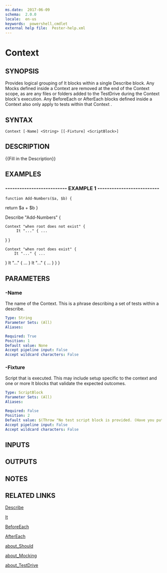 ```yaml
---
ms.date:  2017-06-09
schema:  2.0.0
locale:  en-us
keywords:  powershell,cmdlet
external help file:  Pester-help.xml
---
```


# Context

## SYNOPSIS
Provides logical grouping of It blocks within a single Describe block.
Any Mocks defined
inside a Context are removed at the end of the Context scope, as are any files or folders
added to the TestDrive during the Context block's execution.
Any BeforeEach or AfterEach
blocks defined inside a Context also only apply to tests within that Context .

## SYNTAX

```
Context [-Name] <String> [[-Fixture] <ScriptBlock>]
```

## DESCRIPTION
{{Fill in the Description}}

## EXAMPLES

### -------------------------- EXAMPLE 1 --------------------------
```
function Add-Numbers($a, $b) {
```

return $a + $b
}

Describe "Add-Numbers" {

    Context "when root does not exist" {
         It "..." { ...
}
    }

    Context "when root does exist" {
        It "..." { ...
}
        It "..." { ...
}
        It "..." { ...
}
    }
}

## PARAMETERS

### -Name
The name of the Context.
This is a phrase describing a set of tests within a describe.

```yaml
Type: String
Parameter Sets: (All)
Aliases: 

Required: True
Position: 1
Default value: None
Accept pipeline input: False
Accept wildcard characters: False
```

### -Fixture
Script that is executed.
This may include setup specific to the context and one or more It
blocks that validate the expected outcomes.

```yaml
Type: ScriptBlock
Parameter Sets: (All)
Aliases: 

Required: False
Position: 2
Default value: $(Throw "No test script block is provided. (Have you put the open curly brace on the next line?)")
Accept pipeline input: False
Accept wildcard characters: False
```

## INPUTS

## OUTPUTS

## NOTES

## RELATED LINKS

[Describe](Describe.md)

[It](It.md)

[BeforeEach](BeforeEach.md)

[AfterEach](AfterEach.md)

[about_Should]()

[about_Mocking]()

[about_TestDrive]()